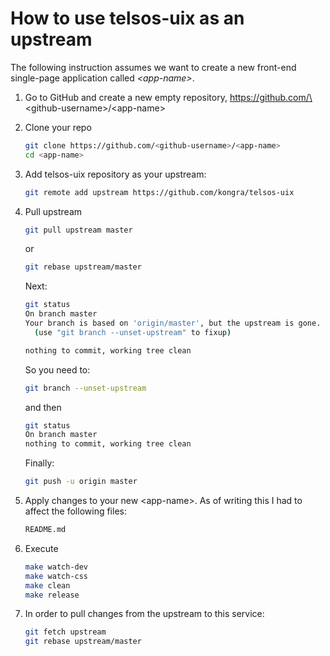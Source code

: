 # How to use telsos-uix as an upstream

The following instruction assumes we want to create a new front-end single-page application called *\<app-name\>*.



1. Go to GitHub and create a new empty repository, https://github.com/\<github-username\>/\<app-name\>



2. Clone your repo

   ```bash
   git clone https://github.com/<github-username>/<app-name>
   cd <app-name>
   ```



3. Add telsos-uix repository as your upstream:

   ```bash
   git remote add upstream https://github.com/kongra/telsos-uix
   ```



4. Pull upstream

   ```bash
   git pull upstream master
   ```

   or

   ```bash
   git rebase upstream/master
   ```



   Next:

   ```bash
   git status
   On branch master
   Your branch is based on 'origin/master', but the upstream is gone.
     (use "git branch --unset-upstream" to fixup)

   nothing to commit, working tree clean
   ```

   So you need to:

   ```bash
   git branch --unset-upstream
   ```

   and then

   ```bash
   git status
   On branch master
   nothing to commit, working tree clean
   ```

   Finally:

   ```bash
   git push -u origin master
   ```



5. Apply changes to your new \<app-name\>. As of writing this I had to affect the following files:

   ```bash
   README.md
   ```



6. Execute

   ```bash
   make watch-dev
   make watch-css
   make clean
   make release
   ```




7. In order to pull changes from the upstream to this service:

   ```bash
   git fetch upstream
   git rebase upstream/master
   ```
